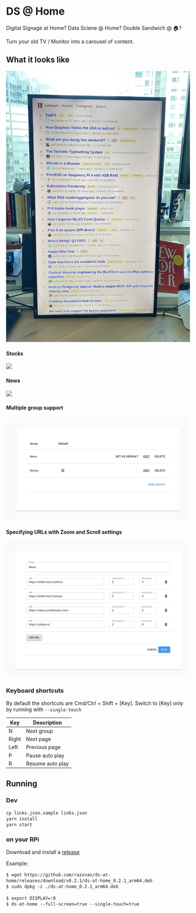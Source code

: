 # DS @ Home

Digital Signage at Home? Data Sciene @ Home? Double Sandwich @ 🏠?

Turn your old TV / Monitor into a carousel of content.

## What it looks like

![](docs/onmytv.png)

#### Stocks
![](docs/sample1.gif)


#### News
![](docs/sample2.gif)


#### Multiple group support
![](docs/admin1.png)


#### Specifying URLs with Zoom and Scroll settings
![](docs/admin2.png)


### Keyboard shortcuts

By default the shortcuts are Cmd/Ctrl + Shift + [Key].
Switch to [Key] only by running with `--single-touch`

| Key   | Description      |
| ----- | ---------------- |
| N     | Next group       |
| Right | Next page        |
| Left  | Previous page    |
| P     | Pause auto play  |
| R     | Resume auto play |


## Running

### Dev

```
cp links.json.sample links.json
yarn install
yarn start
```

### on your RPi

Download and install a [release](https://github.com/razvvan/ds-at-home/releases)

Example:

```
$ wget https://github.com/razvvan/ds-at-home/releases/download/v0.2.1/ds-at-home_0.2.1_arm64.deb
$ sudo dpkg -i ./ds-at-home_0.2.1_arm64.deb

$ export DISPLAY=:0
$ ds-at-home --full-screen=true --single-touch=true
```
